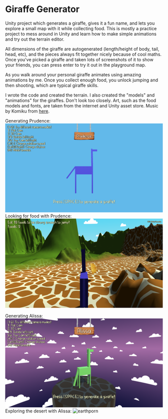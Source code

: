 # Giraffe Generator 

Unity project which generates a giraffe, gives it a fun name, and lets you explore a small map with it while collecting food. This is mostly a practice project to mess around in Unity and learn how to make simple animations and try out the terrain editor.

All dimensions of the giraffe are autogenerated (length/height of body, tail, head, etc), and the pieces always fit together nicely because of cool maths. Once you've picked a giraffe and taken lots of screenshots of it to show your friends, you can press enter to try it out in the playground map. 

As you walk around your personal giraffe animates using amazing animations by me. Once you collect enough food, you unlock jumping and then shooting, which are typical giraffe skills.

I wrote the code and created the terrain. I also created the "models" and "animations" for the giraffes. Don't look too closely. Art, such as the food models and fonts, are taken from the internet and Unity asset store. Music by Komiku from [here](https://www.chosic.com/free-music/all/).


Generating Prudence:
![ellan](https://github.com/benrmartin1/GiraffeMaker/blob/main/prudence.png?raw=true)
Looking for food with Prudence:
![ellanplay](https://github.com/benrmartin1/GiraffeMaker/blob/main/prudence_gameplay.png?raw=true)

Generating Alissa:
![earthporn](https://github.com/benrmartin1/GiraffeMaker/blob/main/alissa.png?raw=true)
Exploring the desert with Alissa:
![earthporn](https://github.com/benrmartin1/GiraffeMaker/blob/main/alissa_play.png?raw=true)
